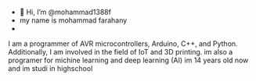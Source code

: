 - 👋 Hi, I’m @mohammad1388f
- my name is mohammad farahany
- 
I am a programmer of AVR microcontrollers, Arduino, C++, and Python. Additionally, I am involved in the field of IoT and 3D printing.
im also a programer for michine learning and deep learning (AI)
im 14 years old now and im studi in highschool 
